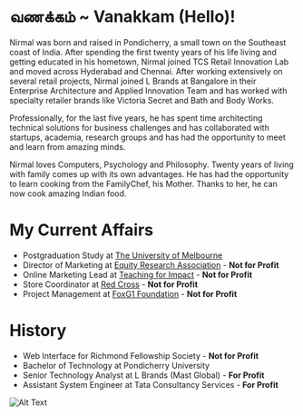 # வணக்கம் ~ Vanakkam (Hello)!

Nirmal was born and raised in Pondicherry, a small town on the Southeast coast of India. After spending the first twenty years of his life living and getting educated in his hometown, Nirmal joined TCS Retail Innovation Lab and moved across Hyderabad and Chennai. After working extensively on several retail projects, Nirmal joined L Brands at Bangalore in their Enterprise Architecture and Applied Innovation Team and has worked with specialty retailer brands like Victoria Secret and Bath and Body Works.

Professionally, for the last five years, he has spent time architecting technical solutions for business challenges and has collaborated with startups, academia, research groups and has had the opportunity to meet and learn from amazing minds.

Nirmal loves Computers, Psychology and Philosophy. Twenty years of living with family comes up with its own advantages. He has had the opportunity to learn cooking from the FamilyChef, his Mother. Thanks to her, he can now cook amazing Indian food.

# My Current Affairs

- Postgraduation Study at [The University of Melbourne](https://www.unimelb.edu.au/)
- Director of Marketing at [Equity Research Association](http://eraunimelb.org.au/) - <strong>Not for Profit</strong>
- Online Marketing Lead at [Teaching for Impact](https://www.teachingforimpact.org/) - <strong>Not for Profit</strong>
- Store Coordinator at [Red Cross](https://www.redcross.org.au/) - <strong>Not for Profit</strong>
- Project Management at [FoxG1 Foundation](https://foxg1.org.au/) - <strong>Not for Profit</strong>

# History

- Web Interface for Richmond Fellowship Society - <strong>Not for Profit</strong>
- Bachelor of Technology at Pondicherry University
- Senior Technology Analyst at L Brands (Mast Global) - <strong>For Profit</strong>
- Assistant System Engineer at Tata Consultancy Services - <strong>For Profit</strong>


![Alt Text](https://media.giphy.com/media/143vPc6b08locw/giphy.gif)

